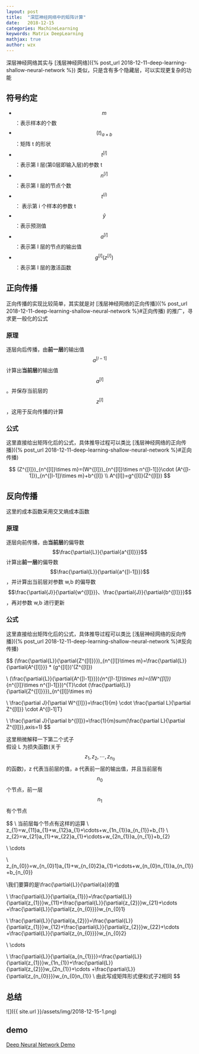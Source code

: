 ```yaml
---
layout: post
title:  "深层神经网络中的矩阵计算"
date:   2018-12-15
categories: MachineLearning
keywords: Matrix DeepLearning
mathjax: true
author: wzx
---
```


深层神经网络其实与 [浅层神经网络]({% post_url 2018-12-11-deep-learning-shallow-neural-network %}) 类似，只是含有多个隐藏层，可以实现更复杂的功能




## 符号约定
- $$m$$ ：表示样本的个数
- $$(t)_{a\times b}$$ ：矩阵 t 的形状
- $$t^{[l]}$$ ：表示第 l 层(第0层即输入层)的参数 t
- $$n^{[l]}$$ ：表示第 l 层的节点个数
- $$t^{(i)}$$ ： 表示第 i 个样本的参数 t
- $$\hat{y}$$ ：表示预测值
- $$a^{[l]}$$ ：表示第 l 层的节点的输出值
- $$g^{[l]}(z^{[l]})$$ ：表示第 l 层的激活函数

## 正向传播
正向传播的实现比较简单，其实就是对 [浅层神经网络的正向传播]({% post_url 2018-12-11-deep-learning-shallow-neural-network %}#正向传播) 的推广，寻求更一般化的公式
### 原理
逐层向后传播，由**前一层**的输出值 $$a^{[l-1]}$$ 计算出**当前层**的输出值 $$a^{[l]}$$。并保存当前层的 $$z^{[l]}$$ ，这用于反向传播的计算

### 公式
这里直接给出矩阵化后的公式，具体推导过程可以类比 [浅层神经网络的正向传播]({% post_url 2018-12-11-deep-learning-shallow-neural-network %}#正向传播)

$$
(Z^{[l]})_{n^{[l]}\times m}=(W^{[l]})_{n^{[l]}\times n^{[l-1]}}\cdot (A^{[l-1]})_{n^{[l-1]}\times m}+b^{[l]}
\\ A^{[l]}=g^{[l]}(Z^{[l]})
$$

## 反向传播
这里的成本函数采用交叉熵成本函数
### 原理
逐层向前传播，由**当前层**的偏导数 $$\frac{\partial{L}}{\partial{a^{[l]}}}$$ 计算出**前一层**的偏导数 $$\frac{\partial{L}}{\partial{a^{[l-1]}}}$$ ，并计算出当前层对参数 w,b 的偏导数 $$\frac{\partial{J}}{\partial{w^{[l]}}}、\frac{\partial{J}}{\partial{b^{[l]}}}$$ ，再对参数 w,b 进行更新
### 公式
这里直接给出矩阵化后的公式，具体推导过程可以类比 [浅层神经网络的反向传播]({% post_url 2018-12-11-deep-learning-shallow-neural-network %}#反向传播)

$$
(\frac{\partial{L}}{\partial{Z^{[l]}}})_{n^{[l]}\times m}=\frac{\partial{L}}{\partial{A^{[l]}}} * (g^{[l]})'(Z^{[l]})

\\ (\frac{\partial{L}}{\partial{A^{[l-1]}}})_{n^{[l-1]}\times m}=((W^{[l]})_{n^{[l]}\times n^{[l-1]}})^{T}\cdot (\frac{\partial{L}}{\partial{Z^{[l]}}})_{n^{[l]}\times m}

\\ \frac{\partial J}{\partial W^{[l]}}=\frac{1}{m} \cdot \frac{\partial L}{\partial Z^{[l]}} \cdot A^{[l-1]T}

\\ \frac{\partial J}{\partial b^{[l]}}=\frac{1}{m}sum(\frac{\partial L}{\partial Z^{[l]}},axis=1)
$$

这里稍微解释一下第二个式子  
假设 L 为损失函数(关于 $$z_{1},z_{2},\cdots ,z_{n_{0}}$$ 的函数)，z 代表当前层的值，a 代表前一层的输出值，并且当前层有 $$n_{0}$$ 个节点，前一层 $$n_{1}$$ 有个节点

$$
\\ 当前层每个节点有这样的运算
\\ z_{1}=w_{11}a_{1}+w_{12}a_{1}+\cdots+w_{1n_{1}}a_{n_{1}}+b_{1}
\\ z_{2}=w_{21}a_{1}+w_{22}a_{1}+\cdots+w_{2n_{1}}a_{n_{1}}+b_{2}

\\ \cdots

\\ z_{n_{0}}=w_{n_{0}1}a_{1}+w_{n_{0}2}a_{1}+\cdots+w_{n_{0}n_{1}}a_{n_{1}}+b_{n_{0}}

\\我们要算的是\frac{\partial{L}}{\partial{a}}的值

\\ \frac{\partial{L}}{\partial{a_{1}}}=\frac{\partial{L}}{\partial{z_{1}}}w_{11}+\frac{\partial{L}}{\partial{z_{2}}}w_{21}+\cdots +\frac{\partial{L}}{\partial{z_{n_{0}}}}w_{n_{0}1}

\\ \frac{\partial{L}}{\partial{a_{2}}}=\frac{\partial{L}}{\partial{z_{1}}}w_{12}+\frac{\partial{L}}{\partial{z_{2}}}w_{22}+\cdots +\frac{\partial{L}}{\partial{z_{n_{0}}}}w_{n_{0}2}

\\ \cdots

\\ \frac{\partial{L}}{\partial{a_{n_{1}}}}=\frac{\partial{L}}{\partial{z_{1}}}w_{1n_{1}}+\frac{\partial{L}}{\partial{z_{2}}}w_{2n_{1}}+\cdots +\frac{\partial{L}}{\partial{z_{n_{0}}}}w_{n_{0}n_{1}}
\\ 由此写成矩阵形式便和式子2相同
$$

## 总结
![]({{ site.url }}/assets/img/2018-12-15-1.png)

## demo
[Deep Neural Network Demo](https://github.com/wzx140/DNN_demo)
